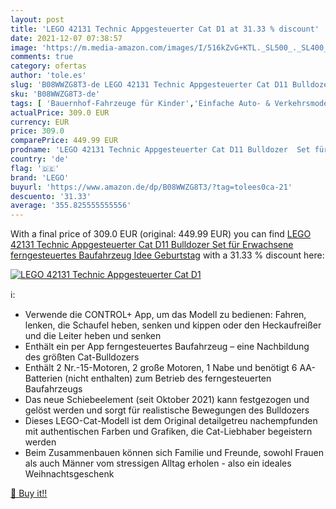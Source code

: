 ```yaml
---
layout: post
title: 'LEGO 42131 Technic Appgesteuerter Cat D1 at 31.33 % discount'
date: 2021-12-07 07:38:57
image: 'https://m.media-amazon.com/images/I/516kZvG+KTL._SL500_._SL400_.jpg'
comments: true
category: ofertas
author: 'tole.es'
slug: 'B08WWZG8T3-de LEGO 42131 Technic Appgesteuerter Cat D11 Bulldozer Set...'
sku: 'B08WWZG8T3-de'
tags: [ 'Bauernhof-Fahrzeuge für Kinder','Einfache Auto- & Verkehrsmodelle','Spielfahrzeuge','Spielzeug','lego', ]
actualPrice: 309.0 EUR
currency: EUR
price: 309.0
comparePrice: 449.99 EUR
prodname: 'LEGO 42131 Technic Appgesteuerter Cat D11 Bulldozer  Set für Erwachsene  ferngesteuertes Baufahrzeug  Idee Geburtstag'
country: 'de'
flag: '🇩🇪'
brand: 'LEGO'
buyurl: 'https://www.amazon.de/dp/B08WWZG8T3/?tag=tolees0ca-21'
descuento: '31.33'
average: '355.825555555556'
---
```


With a final price of 309.0 EUR (original: 449.99 EUR) you can find [LEGO 42131 Technic Appgesteuerter Cat D11 Bulldozer  Set für Erwachsene  ferngesteuertes Baufahrzeug  Idee Geburtstag](https://www.amazon.de/dp/B08WWZG8T3/?tag=tolees0ca-21) with a  31.33 % discount here:

[![LEGO 42131 Technic Appgesteuerter Cat D1](https://m.media-amazon.com/images/I/516kZvG+KTL._SL500_._SL400_.jpg)](https://www.amazon.de/dp/B08WWZG8T3/?tag=tolees0ca-21)

ℹ️:

- Verwende die CONTROL+ App, um das Modell zu bedienen: Fahren, lenken, die Schaufel heben, senken und kippen oder den Heckaufreißer und die Leiter heben und senken
- Enthält ein per App ferngesteuertes Baufahrzeug – eine Nachbildung des größten Cat-Bulldozers
- Enthält 2 Nr.-15-Motoren, 2 große Motoren, 1 Nabe und benötigt 6 AA-Batterien (nicht enthalten) zum Betrieb des ferngesteuerten Baufahrzeugs
- Das neue Schiebeelement (seit Oktober 2021) kann festgezogen und gelöst werden und sorgt für realistische Bewegungen des Bulldozers
- Dieses LEGO-Cat-Modell ist dem Original detailgetreu nachempfunden mit authentischen Farben und Grafiken, die Cat-Liebhaber begeistern werden
- Beim Zusammenbauen können sich Familie und Freunde, sowohl Frauen als auch Männer vom stressigen Alltag erholen - also ein ideales Weihnachtsgeschenk

[🛒 Buy it!!](https://www.amazon.de/dp/B08WWZG8T3/?tag=tolees0ca-21)
